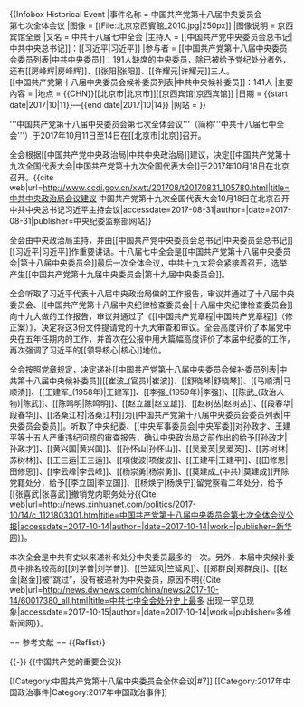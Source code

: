 {{Infobox Historical Event
|事件名称   = 中国共产党第十八届中央委员会<br>第七次全体会议
|图像       = [[File:北京京西賓館_2010.jpg|250px]]
|图像说明   = 京西宾馆全景
|又名       = 中共十八届七中全会
|主持人     = [[中国共产党中央委员会总书记|中共中央总书记]]：[[习近平|习近平]]
|参与者     = [[中国共产党第十八届中央委员会委员列表|中共中央委员]]：191人<ref>缺席的中央委员，除已被给予党纪处分者外，还有[[房峰辉|房峰辉]]、[[张阳|张阳]]、[[许耀元|许耀元]]三人。</ref><br>[[中国共产党第十八届中央委员会候补委员列表|中共中央候补委员]]：141人
|主要內容   = 
|地点       = {{CHN}}[[北京市|北京市]][[京西宾馆|京西宾馆]]
|日期       = {{start date|2017|10|11}}—{{end date|2017|10|14}} 
|网站       = 
}}

'''中国共产党第十八届中央委员会第七次全体会议'''（简称'''中共十八届七中全会'''）于2017年10月11日至14日在[[北京市|北京]]召开。

全会根据[[中国共产党中央政治局|中共中央政治局]]建议，决定[[中国共产党第十九次全国代表大会|中国共产党第十九次全国代表大会]]于2017年10月18日在北京召开。<ref>{{cite web|url=http://www.ccdi.gov.cn/xwtt/201708/t20170831_105780.html|title=中共中央政治局会议建议 中国共产党第十九次全国代表大会10月18日在北京召开 中共中央总书记习近平主持会议|accessdate=2017-08-31|author=|date=2017-08-31|publisher=中央纪委监察部网站}}</ref>

全会由中央政治局主持，并由[[中国共产党中央委员会总书记|中央委员会总书记]][[习近平|习近平]]作重要讲话。十八届七中全会是[[中国共产党第十八届中央委员会|第十八届中央委员会]]最后一次全体会议，中共十九大将会紧接着召开，选举产生[[中国共产党第十九届中央委员会|第十九届中央委员会]]。

全会听取了习近平代表十八届中央政治局做的工作报告，审议并通过了十八届中央委员会、[[中国共产党第十八届中央纪律检查委员会|十八届中央纪律检查委员会]]向十九大做的工作报告，审议并通过了《[[中国共产党章程|中国共产党章程]]（修正案）》，决定将这3份文件提请党的十九大审查和审议。全会高度评价了本届党中央在五年任期内的工作，并首次在公报中用大篇幅高度评价了本届中纪委的工作，再次强调了习近平的[[领导核心|核心]]地位。

全会按照党章规定，决定递补[[中国共产党第十八届中央委员会候补委员列表|中共第十八届中央候补委员]][[崔波_(官员)|崔波]]、[[舒晓琴|舒晓琴]]、[[马顺清|马顺清]]、[[王建军_(1958年)|王建军]]、[[李强_(1959年)|李强]]、[[陈武_(政治人物)|陈武]]、[[陈鸣明|陈鸣明]]、[[赵立雄|赵立雄]]、[[赵树丛|赵树丛]]、[[段春华|段春华]]、[[洛桑江村|洛桑江村]]为[[中国共产党第十八届中央委员会委员列表|中央委员会委员]]。听取了中央纪委、[[中央军事委员会|中央军委]]对孙政才、王建平等十五人严重违纪问题的审查报告，确认中央政治局之前作出的给予[[孙政才|孙政才]]、[[黄兴国|黄兴国]]、[[孙怀山|孙怀山]]、[[吴爱英|吴爱英]]、[[苏树林|苏树林]]、[[王三运|王三运]]、[[項俊波|项俊波]]、[[王建平|王建平]]、[[田修思|田修思]]、[[李云峰|李云峰]]、[[杨崇勇|杨崇勇]]、[[莫建成_(中共)|莫建成]]开除党籍处分，给予[[李立国|李立国]]、[[杨焕宁|杨焕宁]]留党察看二年处分，给予[[张喜武|张喜武]]撤销党内职务处分<ref>{{Cite web|url=http://news.xinhuanet.com/politics/2017-10/14/c_1121803301.htm|title=中国共产党第十八届中央委员会第七次全体会议公报|accessdate=2017-10-14|author=|date=2017-10-14|work=|publisher=新华网}}</ref>。

本次全会是中共有史以来递补和处分中央委员最多的一次。另外，本届中央候补委员中排名较高的[[刘学普|刘学普]]、[[竺延风|竺延风]]、[[郑群良|郑群良]]、[[赵金|赵金]]被“跳过”，没有被递补为中央委员，原因不明<ref>{{Cite web|url=http://news.dwnews.com/china/news/2017-10-14/60017380_all.html|title=中共七中全会处分史上最多 出现一罕见现象|accessdate=2017-10-15|author=|date=2017-10-14|work=|publisher=多维新闻网}}</ref>。

== 参考文献 ==
{{Reflist}}

{{-}}
{{中国共产党的重要会议}}

[[Category:中国共产党第十八届中央委员会全体会议|#7]]
[[Category:2017年中国政治事件|Category:2017年中国政治事件]]